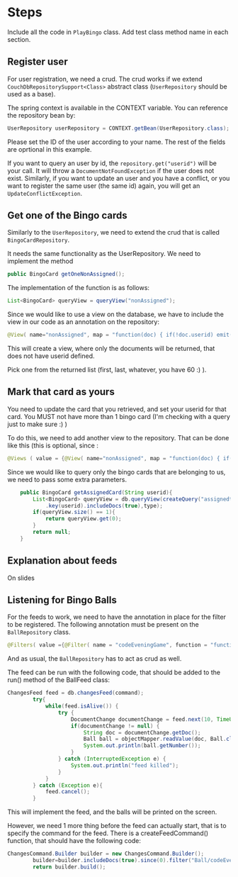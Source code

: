 Steps
======

Include all the code in `PlayBingo` class.
Add test class method name in each section.

Register user
-------------

For user registration, we need a crud. The crud works if we extend `CouchDbRepositorySupport<Class>` abstract class (`UserRepository` should be used as a base).

The spring context is available in the CONTEXT variable. You can reference the repository bean by:

```java
UserRepository userRepository = CONTEXT.getBean(UserRepository.class);
```

Please set the ID of the user according to your name. The rest of the fields are oprtional in this example.

If you want to query an user by id, the `repository.get("userid")` will be your call. It will throw a `DocumentNotFoundException` if the user does not exist. Similarly, if you want to update an user and you have a conflict, or you want to register the same user (the same id) again, you will get an `UpdateConflictException`.


Get one of the Bingo cards
-------------

Similarly to the `UserRepository`, we need to extend the crud that is called `BingoCardRepository`.

It needs the same functionality as the UserRepository. We need to implement the method

```java
public BingoCard getOneNonAssigned();
```

The implementation of the function is as follows:

```java
List<BingoCard> queryView = queryView("nonAssigned");
```

Since we would like to use a view on the database, we have to include the view in our code as an annotation on the repository:

```java
@View( name="nonAssigned", map = "function(doc) { if(!doc.userid) emit( null, doc._id )}")
```

This will create a view, where only the documents will be returned, that does not have userid defined.

Pick one from the returned list (first, last, whatever, you have 60 :) ).


Mark that card as yours
-------------

You need to update the card that you retrieved, and set your userid for that card. You MUST not have more than 1 bingo card (I'm checking with a query just to make sure :) )

To do this, we need to add another view to the repository. That can be done like this (this is optional, since :

```java
@Views ( value = {@View( name="nonAssigned", map = "function(doc) { if(!doc.userid) emit( null, doc._id )}"), @View( name="assignedtoUser", map = "function(doc, req) { emit( doc.userid, doc._id )}")})
```

Since we would like to query only the bingo cards that are belonging to us, we need to pass some extra parameters.

```java
	public BingoCard getAssignedCard(String userid){
		List<BingoCard> queryView = db.queryView(createQuery("assignedtoUser")
		    .key(userid).includeDocs(true),type);
		if(queryView.size() == 1){
			return queryView.get(0);
		}
		return null;
	}
```

Explanation about feeds
-------------

On slides


Listening for Bingo Balls
-------------
For the feeds to work, we need to have the annotation in place for the filter to be registered. The following annotation must be present on the `BallRepository` class.

```java
@Filters( value ={@Filter( name = "codeEveningGame", function = "function(doc, req) { if(doc.game == req.query.game) { return true; } return false; }")})
```

And as usual, the `BallRepository` has to act as crud as well.

The feed can be run with the following code, that should be added to the run() method of the BallFeed class:

```java
ChangesFeed feed = db.changesFeed(command);
		try{
			while(feed.isAlive()) {
				try {
					DocumentChange documentChange = feed.next(10, TimeUnit.SECONDS);
					if(documentChange != null) {
						String doc = documentChange.getDoc();
						Ball ball = objectMapper.readValue(doc, Ball.class);
						System.out.println(ball.getNumber());
					}
				} catch (InterruptedException e) {
					System.out.println("feed killed");
				}
			}
		} catch (Exception e){
			feed.cancel();
		}
```

This will implement the feed, and the balls will be printed on the screen.

However, we need 1 more thing before the feed can actually start, that is to specify the command for the feed. There is a createFeedCommand() function, that should have the following code:

```java
ChangesCommand.Builder builder = new ChangesCommand.Builder();
		builder=builder.includeDocs(true).since(0).filter("Ball/codeEveningGame").param("game", "bingo");
		return builder.build();
```